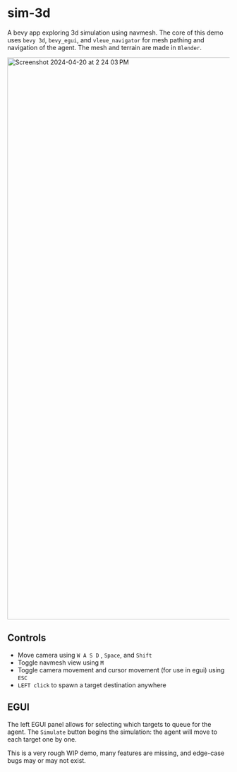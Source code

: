 # sim-3d
A bevy app exploring 3d simulation using navmesh. The core of this demo uses `bevy 3d`, `bevy_egui`, and `vleue_navigator` for mesh pathing and navigation of the agent. The mesh and terrain are made in `Blender`.

<img width="1273" alt="Screenshot 2024-04-20 at 2 24 03 PM" src="https://github.com/RaminKav/sim-3d/assets/5355774/a78ccd9b-f0e2-4195-b40b-677a52135f55">

## Controls
- Move camera using `W A S D` , `Space`, and `Shift`
- Toggle navmesh view using `M`
- Toggle camera movement and cursor movement (for use in egui) using `ESC`
- `LEFT click` to spawn a target destination anywhere

## EGUI
The left EGUI panel allows for selecting which targets to queue for the agent. The `Simulate` button begins the simulation: the agent will move to each target one by one.


This is a very rough WIP demo, many features are missing, and edge-case bugs may or may not exist. 
